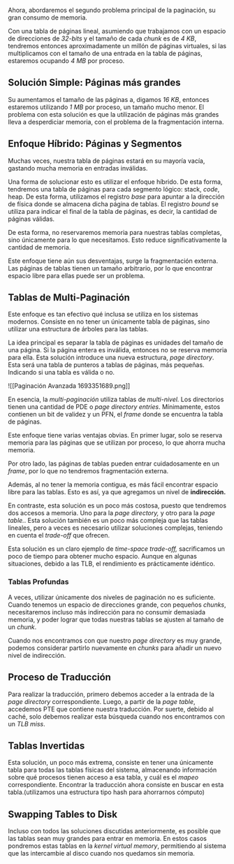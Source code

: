 Ahora, abordaremos el segundo problema principal de la paginación, su gran consumo de memoria.

Con una tabla de páginas lineal, asumiendo que trabajamos con un espacio de direcciones de *32-bits* y el tamaño de cada *chunk* es de *4 KB*, tendremos entonces aproximadamente un millón de páginas virtuales, si las multiplicamos con el tamaño de una entrada en la tabla de páginas, estaremos ocupando *4 MB* por proceso.

## Solución Simple: Páginas más grandes

Su aumentamos el tamaño de las páginas a, digamos *16 KB*, entonces estaremos utilizando *1 MB* por proceso, un tamaño mucho menor. El problema con esta solución es que la utilización de páginas más grandes lleva a desperdiciar memoria, con el problema de la fragmentación interna.

## Enfoque Híbrido: Páginas y Segmentos

Muchas veces, nuestra tabla de páginas estará en su mayoría vacía, gastando mucha memoria en entradas inválidas.

Una forma de solucionar esto es utilizar el enfoque híbrido. De esta forma, tendremos una tabla de páginas para cada segmento lógico: stack, *code*, heap. De esta forma, utilizamos el registro *base* para apuntar a la dirección de física donde se almacena dicha página de tablas. El registro *bound* se utiliza para indicar el final de la tabla de páginas, es decir, la cantidad de páginas válidas.

De esta forma, no reservaremos memoria para nuestras tablas completas, sino únicamente para lo que necesitamos. Esto reduce significativamente la cantidad de memoria.

Este enfoque tiene aún sus desventajas, surge la fragmentación externa. Las páginas de tablas tienen un tamaño arbitrario, por lo que encontrar espacio libre para ellas puede ser un problema.

## Tablas de Multi-Paginación

Este enfoque es tan efectivo qué inclusa se utiliza en los sistemas modernos. Consiste en no tener un únicamente tabla de páginas, sino utilizar una estructura de árboles para las tablas.

La idea principal es separar la tabla de páginas es unidades del tamaño de una página. Si la página entera es inválida, entonces no se reserva memoria para ella. Esta solución introduce una nueva estructura, *page directory*. Esta será una tabla de punteros a tablas de páginas, más pequeñas. Indicando si una tabla es válida o no.

![[Paginación Avanzada 1693351689.png]]

En esencia, la *multi-paginación* utiliza tablas de *multi-nivel.* Los directorios tienen una cantidad de PDE o *page directory entries*. Mínimamente, estos contienen un bit de validez y un PFN, el *frame* donde se encuentra la tabla de páginas.

Este enfoque tiene varias ventajas obvias. En primer lugar, solo se reserva memoria para las páginas que se utilizan por proceso, lo que ahorra mucha memoria.

Por otro lado, las páginas de tablas pueden entrar cuidadosamente en un *frame*, por lo que no tendremos fragmentación externa.

Además, al no tener la memoria contigua, es más fácil encontrar espacio libre para las tablas. Esto es así, ya que agregamos un nivel de **indirección.**

En contraste, esta solución es un poco más costosa, puesto que tendremos dos accesos a memoria. Uno para la *page directory,* y otro para la *page table.*. Esta solución también es un poco más compleja que las tablas lineales, pero a veces es necesario utilizar soluciones complejas, teniendo en cuenta el *trade-off* que ofrecen.

Esta solución es un claro ejemplo de *time-space trade-off,* sacrificamos un poco de tiempo para obtener mucho espacio. Aunque en algunas situaciones, debido a las TLB, el rendimiento es prácticamente idéntico.

### Tablas Profundas

A veces, utilizar únicamente dos niveles de paginación no es suficiente. Cuando tenemos un espacio de direcciones grande, con pequeños *chunks*, necesitaremos incluso más indirección para no consumir demasiada memoria, y poder lograr que todas nuestras tablas se ajusten al tamaño de un *chunk*.

Cuando nos encontramos con que nuestro *page directory* es muy grande, podemos considerar partirlo nuevamente en *chunks* para añadir un nuevo nivel de indirección.

## Proceso de Traducción

Para realizar la traducción, primero debemos acceder a la entrada de la *page directory* correspondiente. Luego, a partir de la *page table*, accedemos PTE que contiene nuestra traducción. Por suerte, debido al caché, solo debemos realizar esta búsqueda cuando nos encontramos con un *TLB miss*.

## Tablas Invertidas

Esta solución, un poco más extrema, consiste en tener una únicamente tabla para todas las tablas físicas del sistema, almacenando información sobre qué procesos tienen acceso a esa tabla, y cuál es el *mapeo* correspondiente. Encontrar la traducción ahora consiste en buscar en esta tabla.(utilizamos una estructura tipo hash para ahorrarnos cómputo)

## Swapping Tables to Disk

Incluso con todos las soluciones discutidas anteriormente, es posible que las tablas sean muy grandes para entrar en memoria. En estos casos pondremos estas tablas en la *kernel virtual memory*, permitiendo al sistema que las intercambie al disco cuando nos quedamos sin memoria.
